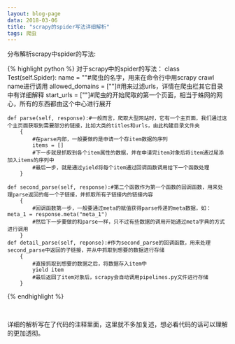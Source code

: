```yaml
---
layout: blog-page
data: 2018-03-06
title: "scrapy的spider写法详细解析"
tags: 爬虫
---
```

<p class="h2">分布解析scrapy中spider的写法:</p>
{% highlight python %}
对于scrapy中的spider的写法：
class Test(self.Spider):
	name = ""#爬虫的名字，用来在命令行中用scrapy crawl name进行调用
	allowed_domains = [""]#用来过滤urls，详情在爬虫栏其它目录中有详细解释
	start_urls = [""]#爬虫的开始爬取的第一个页面，相当于蛛网的网心，所有的东西都由这个中心进行展开

	def parse(self, response):#一般而言，爬取大型网站时，它有一个主页面，我们通过这个主页面获取到需要部分的链接，比如大类的titles和urls，由此构建目录文件夹
		{
			#在parse内部，一般要做的是申请一个存item数据的序列
			items = []
			#下一步就是抓取到各个item属性的数据，并在申请完item对象后将item通过尾添加入items的序列中
			#最后一步，就是通过yield将每个item通过回调函数调用给下一个函数处理
		}

	def second_parse(self, response):#第二个函数作为第一个函数的回调函数，用来处理parse返回的每一个子链接，并抓取所有子链接内的链接内容
 		{
			#回调函数第一步，一般要通过meta的赋值获得parse传递的meta数据，如：meta_1 = response.meta("meta_1")
			#然后下一步要做的和parse一样，只不过有些数据的调用开始通过meta字典的方式进行调用
		}
	def detail_parse(self, reponse):#作为second_parse的回调函数，用来处理second_parse中返回的子链接，并从中抓取到想要的数据进行存储
		{
			#直接抓取到想要的数据之后，将数据存入item中
			yield item
			#最后返回了item对象后，scrapy会自动调用pipelines.py文件进行存储
		}
{% endhighlight %}

<br>
<p>详细的解析写在了代码的注释里面，这里就不多加复述，想必看代码的话可以理解的更加透彻。</p>